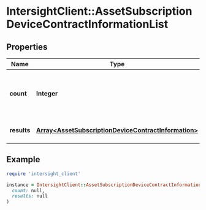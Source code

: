 # IntersightClient::AssetSubscriptionDeviceContractInformationList

## Properties

| Name | Type | Description | Notes |
| ---- | ---- | ----------- | ----- |
| **count** | **Integer** | The total number of &#39;asset.SubscriptionDeviceContractInformation&#39; resources matching the request, accross all pages. The &#39;Count&#39; attribute is included when the HTTP GET request includes the &#39;$inlinecount&#39; parameter. | [optional] |
| **results** | [**Array&lt;AssetSubscriptionDeviceContractInformation&gt;**](AssetSubscriptionDeviceContractInformation.md) | The array of &#39;asset.SubscriptionDeviceContractInformation&#39; resources matching the request. | [optional] |

## Example

```ruby
require 'intersight_client'

instance = IntersightClient::AssetSubscriptionDeviceContractInformationList.new(
  count: null,
  results: null
)
```

